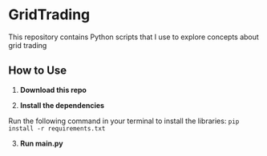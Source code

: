 # GridTrading
 This repository contains Python scripts that I use to explore concepts about grid trading

## How to Use

1. **Download this repo**

2. **Install the dependencies**

Run the following command in your terminal to install the libraries: ``pip install -r requirements.txt``

3. **Run main.py**
